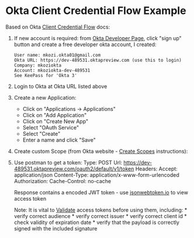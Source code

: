 # Okta Client Credential Flow Example

Based on Okta [Client Credential Flow](https://developer.okta.com/authentication-guide/implementing-authentication/client-creds) docs:

1. If new account is required: from [Okta Developer Page](https://developer.okta.com/), click "sign up" button and create a free developer okta account, I created:
    ```
    User name: mkozi.okta01@gmail.com
    Okta URL: https://dev-489531.oktapreview.com (use this to login)
    Company: mkoziokta
    Account: mkoziokta-dev-489531
    See KeePass for 'Okta 3'
    ```
2. Login to Okta at Okta URL listed above
3. Create a new Application:
    * Click on "Applications -> Applications" 
    * Click on "Add Application"
    * Click on "Create New App"
    * Select "OAuth Service"
    * Select "Create"
    * Enter a name and click "Save"
4. Create custom Scope (from Okta website - [Create Scopes](https://developer.okta.com/authentication-guide/implementing-authentication/set-up-authz-server#create-scopes-optional) instructions):
5. Use postman to get a token:
    Type: POST
    Url: https://dev-489531.oktapreview.com/oauth2/default/v1/token
    Headers:
        Accept: application/json
        Content-Type: application/x-www-form-urlencoded
        Authorization: <HTTP Basic Auth encoded client_id:client_secret>
        Cache-Control: no-cache
        
    Response contains a encoded JWT token - use [jsonwebtoken.io](https://www.jsonwebtoken.io) to view access token
    
    Note:  It is vital to [Validate](https://developer.okta.com/authentication-guide/tokens/validating-access-tokens) access tokens before using them, including:
        * verify correct audience
        * verify correct issuer
        * verify correct client id
        * check validity of expiration date
        * verify that the payload is correctly signed with the included signature

